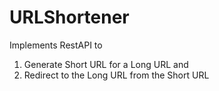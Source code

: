 # URLShortener
Implements RestAPI to 
1. Generate Short URL for a Long URL and 
2. Redirect to the Long URL from the Short URL
